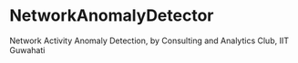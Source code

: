 # NetworkAnomalyDetector
Network Activity Anomaly Detection, by Consulting and Analytics Club, IIT Guwahati
